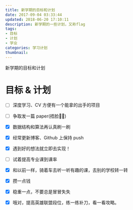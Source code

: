 ```yaml
---
title: 新学期的目标和计划
date: 2017-09-04 03:33:44
updated: 2018-06-20 17:10:11
description: 新学期的一些计划，又称flag
tags:
- 目标
- 计划
- 学业
categories: 学习计划
thumbnail: 
---
```

新学期的目标和计划



# 目标 & 计划



* [ ] 深度学习、CV 方便有一个能拿的出手的项目
* [ ] 争取发一篇 paper(捂脸🤦‍♀️)
* [x] 数据结构和算法再认真刷一刷
* [x] 经常更新博客、Github 上保持 push
* [x] 遇到好的想法就立即去实现！
* [ ] 试着提高专业课到课率
* [x] 和以前一样，骑着车去听一听有趣的课，去别的学校转一转
* [x] 攒一点钱
* [x] 稳重一点，不要总是冒冒失失
* [x] 哦对，提高英雄联盟段位，练一练补刀，看一看攻略。


